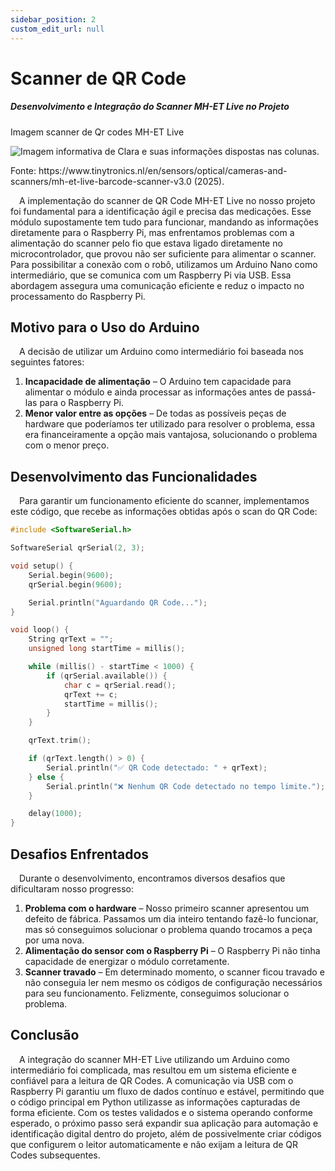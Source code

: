 ```yaml
---
sidebar_position: 2
custom_edit_url: null
---
```


# Scanner de QR Code  

##### Desenvolvimento e Integração do Scanner MH-ET Live no Projeto 

<p style={{textAlign: 'center'}}>Imagem scanner de Qr codes MH-ET Live</p>
<div style={{margin: 25}}>
    <div style={{textAlign: 'center'}}>
        <img src={require("../../../../media/componentes/scanner.png").default} style={{width: 800}} alt="Imagem informativa de Clara e suas informações dispostas nas colunas." />
        <br />
    </div>
</div>
<p style={{textAlign: 'center'}}>Fonte: https://www.tinytronics.nl/en/sensors/optical/cameras-and-scanners/mh-et-live-barcode-scanner-v3.0 (2025). </p>
 

&emsp;A implementação do scanner de QR Code MH-ET Live no nosso projeto foi fundamental para a identificação ágil e precisa das medicações. Esse módulo supostamente tem tudo para funcionar, mandando as informações diretamente para o Raspberry Pi, mas enfrentamos problemas com a alimentação do scanner pelo fio que estava ligado diretamente no microcontrolador, que provou não ser suficiente para alimentar o scanner. Para possibilitar a conexão com o robô, utilizamos um Arduino Nano como intermediário, que se comunica com um Raspberry Pi via USB. Essa abordagem assegura uma comunicação eficiente e reduz o impacto no processamento do Raspberry Pi.  

## **Motivo para o Uso do Arduino**  
&emsp;A decisão de utilizar um Arduino como intermediário foi baseada nos seguintes fatores:  
1. **Incapacidade de alimentação** – O Arduino tem capacidade para alimentar o módulo e ainda processar as informações antes de passá-las para o Raspberry Pi.  
2. **Menor valor entre as opções** – De todas as possíveis peças de hardware que poderíamos ter utilizado para resolver o problema, essa era financeiramente a opção mais vantajosa, solucionando o problema com o menor preço.  

## **Desenvolvimento das Funcionalidades**  
&emsp;Para garantir um funcionamento eficiente do scanner, implementamos este código, que recebe as informações obtidas após o scan do QR Code:  

```cpp
#include <SoftwareSerial.h>

SoftwareSerial qrSerial(2, 3);  

void setup() {
    Serial.begin(9600);
    qrSerial.begin(9600);

    Serial.println("Aguardando QR Code...");
}

void loop() {
    String qrText = "";
    unsigned long startTime = millis(); 

    while (millis() - startTime < 1000) {
        if (qrSerial.available()) {
            char c = qrSerial.read();
            qrText += c;
            startTime = millis();  
        }
    }

    qrText.trim();

    if (qrText.length() > 0) {
        Serial.println("✅ QR Code detectado: " + qrText);
    } else {
        Serial.println("❌ Nenhum QR Code detectado no tempo limite.");
    }

    delay(1000);  
}
```  

## **Desafios Enfrentados**  
&emsp;Durante o desenvolvimento, encontramos diversos desafios que dificultaram nosso progresso:  

1. **Problema com o hardware** – Nosso primeiro scanner apresentou um defeito de fábrica. Passamos um dia inteiro tentando fazê-lo funcionar, mas só conseguimos solucionar o problema quando trocamos a peça por uma nova.  
2. **Alimentação do sensor com o Raspberry Pi** – O Raspberry Pi não tinha capacidade de energizar o módulo corretamente.  
3. **Scanner travado** – Em determinado momento, o scanner ficou travado e não conseguia ler nem mesmo os códigos de configuração necessários para seu funcionamento. Felizmente, conseguimos solucionar o problema.  

## **Conclusão**  
&emsp;A integração do scanner MH-ET Live utilizando um Arduino como intermediário foi complicada, mas resultou em um sistema eficiente e confiável para a leitura de QR Codes. A comunicação via USB com o Raspberry Pi garantiu um fluxo de dados contínuo e estável, permitindo que o código principal em Python utilizasse as informações capturadas de forma eficiente. Com os testes validados e o sistema operando conforme esperado, o próximo passo será expandir sua aplicação para automação e identificação digital dentro do projeto, além de possivelmente criar códigos que configurem o leitor automaticamente e não exijam a leitura de QR Codes subsequentes.